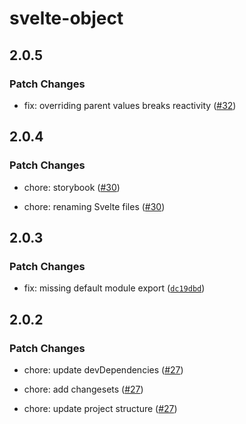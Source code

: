 # svelte-object

## 2.0.5

### Patch Changes

- fix: overriding parent values breaks reactivity ([#32](https://github.com/Refzlund/svelte-object/pull/32))

## 2.0.4

### Patch Changes

- chore: storybook ([#30](https://github.com/Refzlund/svelte-object/pull/30))

- chore: renaming Svelte files ([#30](https://github.com/Refzlund/svelte-object/pull/30))

## 2.0.3

### Patch Changes

- fix: missing default module export ([`dc19dbd`](https://github.com/Refzlund/svelte-object/commit/dc19dbd44ce216dbe725323ceadce8e7c356df6b))

## 2.0.2

### Patch Changes

- chore: update devDependencies ([#27](https://github.com/Refzlund/svelte-object/pull/27))

- chore: add changesets ([#27](https://github.com/Refzlund/svelte-object/pull/27))

- chore: update project structure ([#27](https://github.com/Refzlund/svelte-object/pull/27))
